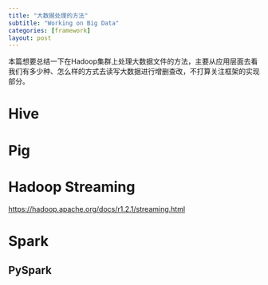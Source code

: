 ```yaml
---
title: "大数据处理的方法"
subtitle: "Working on Big Data"
categories: [framework]
layout: post
---
```


本篇想要总结一下在Hadoop集群上处理大数据文件的方法，主要从应用层面去看我们有多少种、怎么样的方式去读写大数据进行增删查改，不打算关注框架的实现部分。


# Hive



# Pig



# Hadoop Streaming

https://hadoop.apache.org/docs/r1.2.1/streaming.html




# Spark

## PySpark
